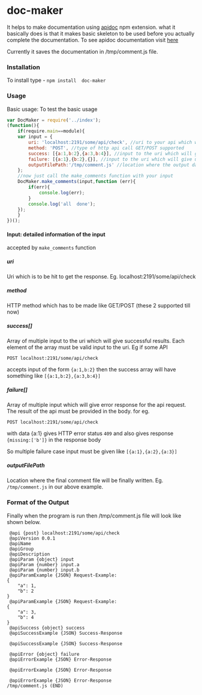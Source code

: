 # doc-maker
It helps to make documentation using [apidoc](https://www.npmjs.com/package/apidoc) npm extension. what it basically does is that it makes basic skeleton to be used before you actually complete the documentation. To see apidoc documentation visit [here](http://apidocjs.com/)

Currently it saves the documentation in /tmp/comment.js  file.

### Installation
To install type - ```npm install  doc-maker ```

### Usage
Basic usage: To test the basic usage
``` js
var DocMaker = require('../index');
(function(){
    if(require.main==module){
	var input = {
	    uri: 'localhost:2191/some/api/check', //uri to your api which will be called,
	    method: 'POST', //type of http api call GET/POST supported
	    success: [{a:1,b:2},{a:3,b:4}], //input to the uri which will give successful result 
	    failure: [{a:1},{b:2},{}], //input to the uri which will give unsuccessful result
	    outputFilePath:'/tmp/comment.js' //location where the output data will be finally written
	};
	//now just call the make_comments function with your input
	DocMaker.make_comments(input,function (err){
	    if(err){
		    console.log(err);	
	    }
	    console.log('all  done');
	});
    }
})();

```

 #### Input: detailed information of the input 
 accepted by ```make_comments``` function

##### uri
Uri which is to be hit to get the response. Eg. localhost:2191/some/api/check

##### method
HTTP method which has to be made like GET/POST (these 2 supported till now)

##### success[]
Array  of multiple input to the uri which will give successful results. Each element of the array must be valid input to the uri. Eg if some API 
```
POST localhost:2191/some/api/check 
```

accepts input of the form ```{a:1,b:2}``` then the success array  will have something like ```[{a:1,b:2},{a:3,b:4}]```

##### failure[]
Array of multiple input which will give error response for the api request. The result of the api must be provided in the body. for eg.

```
POST localhost:2191/some/api/check
```
with data {a:1} gives HTTP error status ```409``` and also gives response ```{missing:['b']}``` in the response body

So multiple failure case input must be given like ```[{a:1},{a:2},{a:3}]```

##### outputFilePath
Location where the final comment file will be finally written. Eg. ```/tmp/comment.js``` in our above example.

### Format of the Output
Finally when the program is run then /tmp/comment.js file will look like shown below. 

```
 @api {post} localhost:2191/some/api/check
 @apiVersion 0.0.1
 @apiName 
 @apiGroup 
 @apiDescription 
 @apiParam {object} input 
 @apiParam {number} input.a 
 @apiParam {number} input.b 
 @apiParamExample {JSON} Request-Example:
{
    "a": 1,
    "b": 2
}
 @apiParamExample {JSON} Request-Example:
{
    "a": 3,
    "b": 4
}
 @apiSuccess {object} success 
 @apiSuccessExample {JSON} Success-Response

 @apiSuccessExample {JSON} Success-Response

 @apiError {object} failure 
 @apiErrorExample {JSON} Error-Response

 @apiErrorExample {JSON} Error-Response

 @apiErrorExample {JSON} Error-Response
/tmp/comment.js (END)

```

